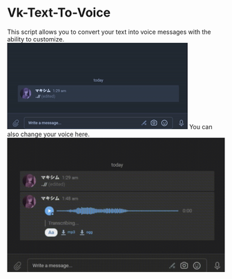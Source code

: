 # Vk-Text-To-Voice
This script allows you to convert your text into voice messages with the ability to customize.
![image](https://github.com/soyll/Vk-Text-To-Voice/blob/other/vk-ttv.gif)
You can also change your voice here.
![image](https://github.com/soyll/Vk-Text-To-Voice/blob/other/vk-ttv-setv.gif)
